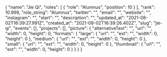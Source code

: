 {
 "name": "Jie Qi",
 "roles": [
  {
   "role": "Alumnus",
   "position": 10
  }
 ],
 "rank": 10.999,
 "role_string": "Alumnus",
 "twitter": "",
 "email": "",
 "website": "",
 "instagram": "",
 "start": "",
 "description": "",
 "updated_at": "2021-08-02T16:39:27.991Z",
 "created_at": "2021-08-02T16:39:26.402Z",
 "slug": "jie-qi",
 "events": [],
 "projects": [],
 "picture": {
  "alternativeText": "",
  "url": "",
  "width": 0,
  "height": 0,
  "formats": {
   "large": {
    "url": "",
    "ext": "",
    "width": 0,
    "height": 0
   },
   "medium": {
    "url": "",
    "ext": "",
    "width": 0,
    "height": 0
   },
   "small": {
    "url": "",
    "ext": "",
    "width": 0,
    "height": 0
   },
   "thumbnail": {
    "url": "",
    "ext": "",
    "width": 0,
    "height": 0
   }
  }
 }
}